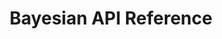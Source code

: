 ---
layout: default
title: Bayesian API Reference
description: "Bayesian methods"
nav_order: 5
has_children: true
permalink: /bayesian/
---